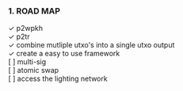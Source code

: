 ### 1. ROAD MAP

&checkmark; p2wpkh  
&checkmark; p2tr  
&checkmark; combine mutliple utxo's into a single utxo output  
&checkmark; create a easy to use framework  
[ ] multi-sig  
[ ] atomic swap  
[ ] access the lighting network  